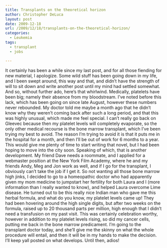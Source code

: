 ```yaml
---
title: Transplants on the theoretical horizon
author: Christopher DeLuca
layout: post
date: 2009-12-18
url: /2009/12/18/transplants-on-the-theoretical-horizon/
categories:
  - Leukemia
tags:
  - transplant
  - jobs

---
```

It certainly has been a while since my last post, and for all those fiending for new material, I apologize. Some wild stuff has been going down in my life, and I been swept around, this way and that, and didn&#8217;t have the strength of will to sit down and write another post until my mind had settled somewhat. And so, without further ado, here&#8217;s that whirlwind. Medically, platelets have been big; namely their absence from my bloodstream. I&#8217;ve noted before this lack, which has been going on since late August, however these numbers never rebounded. My doctor told me maybe a month ago that he didn&#8217;t know why they weren&#8217;t coming back after such a long period, and that this was highly unusual, which made me feel special. I can&#8217;t really go back on Gleevec because then my platelet levels will completely evaporate, so the only other medical recourse is the bone marrow transplant, which I&#8217;ve been trying my best to avoid. The reason I&#8217;m trying to avoid it is that it puts me in the hospital for a month, and then I&#8217;ll be out of work for 6 months to a year. This would give me plenty of time to start writing that novel, but I had been hoping to move into the city soon. Speaking of which, that is another development. My friend Dave needs a roommate, and I applied for a webmaster position at the New York Film Academy, where he and my friends Andy, Meg and Jon work as well, and if I go for the transplant, I obviously can&#8217;t take the job if I get it. So not wanting all those bone marrow high jinks, I decided to go to a homeopathic doctor who had apparently given my mom medicine to jumpstart her fertility for both Laura and I (more information than I really wanted to know), and helped Laura overcome Lime disease. He turned out to be this really nice Indian man who gave me this herbal formula, and what do you know, my platelet levels came up! They had been hovering around the high single digits, but after two weeks on the formula, raised up to 20 thousand parts per million, high enough that I didn&#8217;t need a transfusion on my past visit. This was certainly celebration worthy, however in addition to my platelet levels rising, so did my cancer cells, putting me back in the bone marrow predicament. I&#8217;m going to the transplant doctor today, and she&#8217;ll give me the skinny on what the whole procedure will entail, and then it will be in my hands to make the decision. I&#8217;ll keep yall posted on what develops. Until then, adios!
